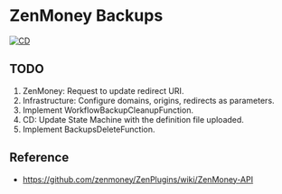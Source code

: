 # ZenMoney Backups

[![CD](https://github.com/loginov-rocks/ZenMoney-Backups/actions/workflows/cd.yml/badge.svg)](https://github.com/loginov-rocks/ZenMoney-Backups/actions/workflows/cd.yml)

## TODO

1. ZenMoney: Request to update redirect URI.
2. Infrastructure: Configure domains, origins, redirects as parameters.
3. Implement WorkflowBackupCleanupFunction.
4. CD: Update State Machine with the definition file uploaded.
5. Implement BackupsDeleteFunction.

## Reference

* https://github.com/zenmoney/ZenPlugins/wiki/ZenMoney-API
